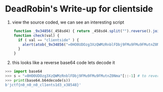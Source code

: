 # DeadRobin's Write-up for clientside

1. view the source coded, we can see an interesting script

```javascript
    function _9x34856(_458sd4) { return _458sd4.split("").reverse().join("")  }  
    function check(val) {
      if ( val == "clientside" ) {
        alert(atob(_9x34856("=0HO0UDOzg3XzQWMzRnblFDbj9FMu9FMu9FMutnZ0Nma")))
      } 
    }
```

2. this looks like a reverse base64 code lets decode it

```python
>>> import base64
>>> s = "=0HO0UDOzg3XzQWMzRnblFDbj9FMu9FMu9FMutnZ0Nma"[::-1] # to reverse it
>>> print(base64.b64decode(s))
b'jctf{n0_n0_n0_cl1ents1d3_x38548}'
```

